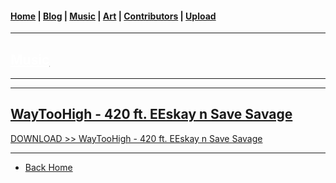 <head>
  <!-- Favicon -->
  <link rel="shortcut icon" href="../../favicon.ico">
  <!-- Global site tag (gtag.js) - Google Analytics -->
  <script async src="https://www.googletagmanager.com/gtag/js?id=UA-129370470-1"></script>
  <script>
    window.dataLayer = window.dataLayer || [];
    function gtag(){dataLayer.push(arguments);}
    gtag('js', new Date());

    gtag('config', 'UA-129370470-1');
  </script>
</head>

<!-- Main Links -->
#### [Home](../../index.md) | [Blog](../../blog/index.md) | [Music](../index.md) | [Art](../../art/index.md) | [Contributors](../../contributors.md) | [Upload](../../upload.md)

- - -

## [<span style="text-decoration: underline; color: #fff;">Music</span>](../index.md)

- - -
- - -

## [WayTooHigh - 420 ft. EEskay n Save Savage](#)	

<a href="https://poetrique.github.io/music-repo/singles/xyz/WayTooHigh_420-ft-EEskay-n-Save-Savage.mp3"
    download="WayTooHigh_420-ft-EEskay-n-Save-Savage.mp3">DOWNLOAD >> WayTooHigh - 420 ft. EEskay n Save Savage</a>

- - -

* [Back Home](../index.md)
